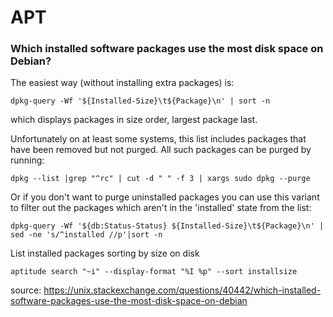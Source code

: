 # APT

### Which installed software packages use the most disk space on Debian?

The easiest way (without installing extra packages) is:

    dpkg-query -Wf '${Installed-Size}\t${Package}\n' | sort -n
which displays packages in size order, largest package last.

Unfortunately on at least some systems, this list includes packages that have been removed but not purged. All such packages can be purged by running:

    dpkg --list |grep "^rc" | cut -d " " -f 3 | xargs sudo dpkg --purge
Or if you don't want to purge uninstalled packages you can use this variant to filter out the packages which aren't in the 'installed' state from the list:

    dpkg-query -Wf '${db:Status-Status} ${Installed-Size}\t${Package}\n' | sed -ne 's/^installed //p'|sort -n

List installed packages sorting by size on disk

	aptitude search "~i" --display-format "%I %p" --sort installsize


source: https://unix.stackexchange.com/questions/40442/which-installed-software-packages-use-the-most-disk-space-on-debian

